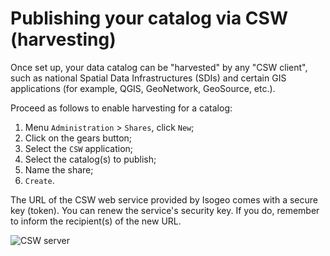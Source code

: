 # Publishing your catalog via CSW (harvesting)

Once set up, your data catalog can be "harvested" by any "CSW client", such as national Spatial Data Infrastructures (SDIs) and certain GIS applications (for example, QGIS, GeoNetwork, GeoSource, etc.).

Proceed as follows to enable harvesting for a catalog:

1.	Menu `Administration`  > `Shares`, click `New`;
2.	Click on the gears button;
3.	Select the `CSW` application;
4.	Select the catalog(s) to publish;
5.	Name the share;
6.	`Create`.

The URL of the CSW web service provided by Isogeo comes with a secure key (token). You can renew the service's security key. If you do, remember to inform the recipient(s) of the new URL.

![CSW server](/en/images/adm_shares_CSW_edit.png "Publishing catalogs using the CSW protocol")
